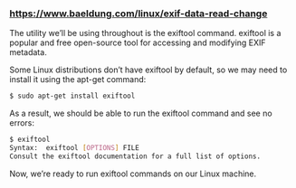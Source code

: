 ### https://www.baeldung.com/linux/exif-data-read-change

The utility we’ll be using throughout is the exiftool command. exiftool is a popular and free open-source tool for accessing and modifying EXIF metadata.

Some Linux distributions don’t have exiftool by default, so we may need to install it using the apt-get command:

```sh 
$ sudo apt-get install exiftool
```

As a result, we should be able to run the exiftool command and see no errors:

```sh
$ exiftool
Syntax:  exiftool [OPTIONS] FILE
Consult the exiftool documentation for a full list of options.
```

Now, we’re ready to run exiftool commands on our Linux machine.